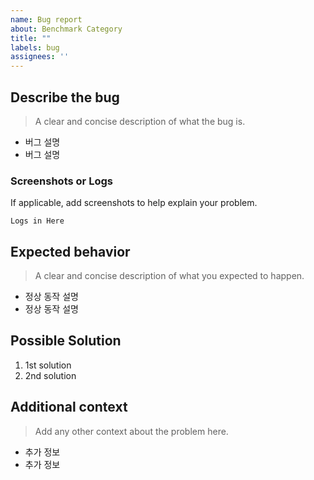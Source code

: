 ```yaml
---
name: Bug report
about: Benchmark Category
title: ""
labels: bug
assignees: ''
---
```


## **Describe the bug**

> A clear and concise description of what the bug is.

- 버그 설명
- 버그 설명

### **Screenshots or Logs**

If applicable, add screenshots to help explain your problem.

```
Logs in Here
```

## **Expected behavior**

> A clear and concise description of what you expected to happen.

- 정상 동작 설명
- 정상 동작 설명

## **Possible Solution**

1. 1st solution
2. 2nd solution

## **Additional context**

> Add any other context about the problem here.

- 추가 정보
- 추가 정보


